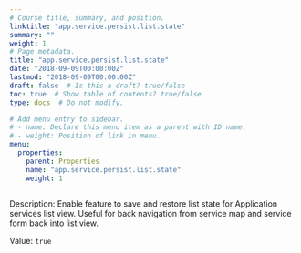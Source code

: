 ```yaml
---
# Course title, summary, and position.
linktitle: "app.service.persist.list.state"
summary: ""
weight: 1
# Page metadata.
title: "app.service.persist.list.state"
date: "2018-09-09T00:00:00Z"
lastmod: "2018-09-09T00:00:00Z"
draft: false  # Is this a draft? true/false
toc: true  # Show table of contents? true/false
type: docs  # Do not modify.

# Add menu entry to sidebar.
# - name: Declare this menu item as a parent with ID name.
# - weight: Position of link in menu.
menu:
  properties:
    parent: Properties
    name: "app.service.persist.list.state"
    weight: 1
---
```


Description: Enable feature to save and restore list state for Application services list view.
Useful for back navigation from service map and service form back into list view.



Value: `true`